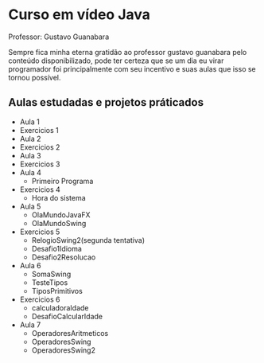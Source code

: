 # Curso em vídeo Java

Professor: Gustavo Guanabara

Sempre fica minha eterna gratidão ao professor gustavo guanabara pelo conteúdo disponibilizado, pode ter certeza que se um dia eu virar programador foi principalmente com seu incentivo e suas aulas que isso se tornou possível.

## Aulas estudadas e projetos práticados

- Aula 1  
- Exercicios 1  
- Aula 2  
- Exercicios 2  
- Aula 3  
- Exercicios 3  
- Aula 4  
    * Primeiro Programa  
- Exercicios 4  
    * Hora do sistema  
- Aula 5  
    * OlaMundoJavaFX  
    * OlaMundoSwing  
- Exercicios 5  
    * RelogioSwing2(segunda tentativa)  
    * Desafio1Idioma  
    * Desafio2Resolucao  
- Aula 6  
    * SomaSwing  
    * TesteTipos  
    * TiposPrimitivos  
- Exercicios 6
    * calculadoraIdade  
    * DesafioCalcularIdade  
- Aula 7  
    * OperadoresAritmeticos  
    * OperadoresSwing  
    * OperadoresSwing2

